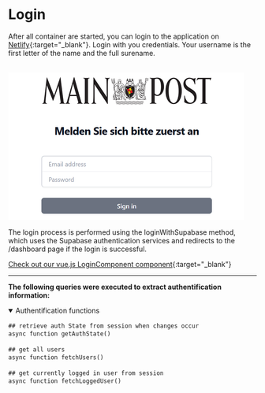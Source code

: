 # <i class="fas fa-lock"></i>  Login
After all container are started, you can login to the application on [Netlify](https://mainpost-projektseminar.netlify.app/){:target="_blank"}. Login with you credentials. Your username is the first letter of the name and the full surename.
<br>
<br>

![Login](login.png)

The login process is performed using the loginWithSupabase method, which uses the Supabase authentication services and redirects to the /dashboard page if the login is successful.


[<i class="fas fa-folder"></i> Check out our vue.js LoginComponent component](https://github.com/UHPDome/backend_mainpost/blob/main/frontend/src/components/Authentification/Login/LoginComponent.vue){:target="_blank"}

---
**The following queries were executed to extract authentification information:**

<details open>
<summary>Authentification functions</summary>

```
## retrieve auth State from session when changes occur
async function getAuthState()

## get all users 
async function fetchUsers()

## get currently logged in user from session
async function fetchLoggedUser()

```
</details>
